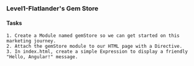 ### Level1-Flatlander's Gem Store


#### Tasks

```
1. Create a Module named gemStore so we can get started on this marketing journey.
2. Attach the gemStore module to our HTML page with a Directive.
3. In index.html, create a simple Expression to display a friendly "Hello, Angular!" message.
```